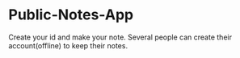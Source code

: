 # Public-Notes-App
Create your id and make your note. Several people can create their account(offline) to keep their notes.
